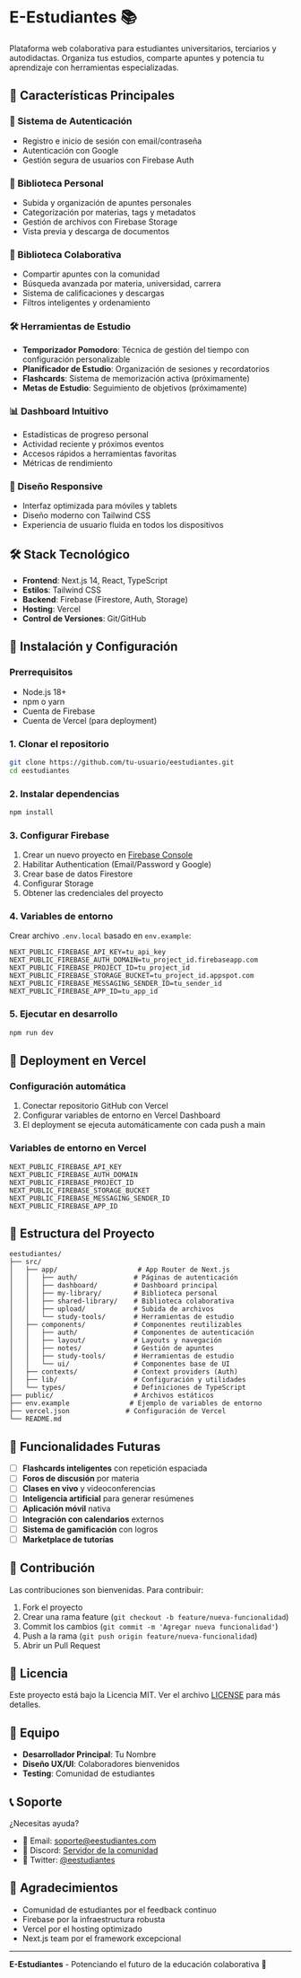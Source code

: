 # E-Estudiantes 📚

Plataforma web colaborativa para estudiantes universitarios, terciarios y autodidactas. Organiza tus estudios, comparte apuntes y potencia tu aprendizaje con herramientas especializadas.

## 🚀 Características Principales

### 🔐 Sistema de Autenticación
- Registro e inicio de sesión con email/contraseña
- Autenticación con Google
- Gestión segura de usuarios con Firebase Auth

### 📖 Biblioteca Personal
- Subida y organización de apuntes personales
- Categorización por materias, tags y metadatos
- Gestión de archivos con Firebase Storage
- Vista previa y descarga de documentos

### 🤝 Biblioteca Colaborativa
- Compartir apuntes con la comunidad
- Búsqueda avanzada por materia, universidad, carrera
- Sistema de calificaciones y descargas
- Filtros inteligentes y ordenamiento

### 🛠️ Herramientas de Estudio
- **Temporizador Pomodoro**: Técnica de gestión del tiempo con configuración personalizable
- **Planificador de Estudio**: Organización de sesiones y recordatorios
- **Flashcards**: Sistema de memorización activa (próximamente)
- **Metas de Estudio**: Seguimiento de objetivos (próximamente)

### 📊 Dashboard Intuitivo
- Estadísticas de progreso personal
- Actividad reciente y próximos eventos
- Accesos rápidos a herramientas favoritas
- Métricas de rendimiento

### 📱 Diseño Responsive
- Interfaz optimizada para móviles y tablets
- Diseño moderno con Tailwind CSS
- Experiencia de usuario fluida en todos los dispositivos

## 🛠️ Stack Tecnológico

- **Frontend**: Next.js 14, React, TypeScript
- **Estilos**: Tailwind CSS
- **Backend**: Firebase (Firestore, Auth, Storage)
- **Hosting**: Vercel
- **Control de Versiones**: Git/GitHub

## 🚀 Instalación y Configuración

### Prerrequisitos
- Node.js 18+ 
- npm o yarn
- Cuenta de Firebase
- Cuenta de Vercel (para deployment)

### 1. Clonar el repositorio
```bash
git clone https://github.com/tu-usuario/eestudiantes.git
cd eestudiantes
```

### 2. Instalar dependencias
```bash
npm install
```

### 3. Configurar Firebase

1. Crear un nuevo proyecto en [Firebase Console](https://console.firebase.google.com/)
2. Habilitar Authentication (Email/Password y Google)
3. Crear base de datos Firestore
4. Configurar Storage
5. Obtener las credenciales del proyecto

### 4. Variables de entorno
Crear archivo `.env.local` basado en `env.example`:

```env
NEXT_PUBLIC_FIREBASE_API_KEY=tu_api_key
NEXT_PUBLIC_FIREBASE_AUTH_DOMAIN=tu_project_id.firebaseapp.com
NEXT_PUBLIC_FIREBASE_PROJECT_ID=tu_project_id
NEXT_PUBLIC_FIREBASE_STORAGE_BUCKET=tu_project_id.appspot.com
NEXT_PUBLIC_FIREBASE_MESSAGING_SENDER_ID=tu_sender_id
NEXT_PUBLIC_FIREBASE_APP_ID=tu_app_id
```

### 5. Ejecutar en desarrollo
```bash
npm run dev
```

## 🚀 Deployment en Vercel

### Configuración automática
1. Conectar repositorio GitHub con Vercel
2. Configurar variables de entorno en Vercel Dashboard
3. El deployment se ejecuta automáticamente con cada push a main

### Variables de entorno en Vercel
```
NEXT_PUBLIC_FIREBASE_API_KEY
NEXT_PUBLIC_FIREBASE_AUTH_DOMAIN  
NEXT_PUBLIC_FIREBASE_PROJECT_ID
NEXT_PUBLIC_FIREBASE_STORAGE_BUCKET
NEXT_PUBLIC_FIREBASE_MESSAGING_SENDER_ID
NEXT_PUBLIC_FIREBASE_APP_ID
```

## 📁 Estructura del Proyecto

```
eestudiantes/
├── src/
│   ├── app/                    # App Router de Next.js
│   │   ├── auth/              # Páginas de autenticación
│   │   ├── dashboard/         # Dashboard principal
│   │   ├── my-library/        # Biblioteca personal
│   │   ├── shared-library/    # Biblioteca colaborativa
│   │   ├── upload/            # Subida de archivos
│   │   └── study-tools/       # Herramientas de estudio
│   ├── components/            # Componentes reutilizables
│   │   ├── auth/              # Componentes de autenticación
│   │   ├── layout/            # Layouts y navegación
│   │   ├── notes/             # Gestión de apuntes
│   │   ├── study-tools/       # Herramientas de estudio
│   │   └── ui/                # Componentes base de UI
│   ├── contexts/              # Context providers (Auth)
│   ├── lib/                   # Configuración y utilidades
│   └── types/                 # Definiciones de TypeScript
├── public/                    # Archivos estáticos
├── env.example               # Ejemplo de variables de entorno
├── vercel.json              # Configuración de Vercel
└── README.md
```

## 🎯 Funcionalidades Futuras

- [ ] **Flashcards inteligentes** con repetición espaciada
- [ ] **Foros de discusión** por materia
- [ ] **Clases en vivo** y videoconferencias
- [ ] **Inteligencia artificial** para generar resúmenes
- [ ] **Aplicación móvil** nativa
- [ ] **Integración con calendarios** externos
- [ ] **Sistema de gamificación** con logros
- [ ] **Marketplace de tutorías**

## 🤝 Contribución

Las contribuciones son bienvenidas. Para contribuir:

1. Fork el proyecto
2. Crear una rama feature (`git checkout -b feature/nueva-funcionalidad`)
3. Commit los cambios (`git commit -m 'Agregar nueva funcionalidad'`)
4. Push a la rama (`git push origin feature/nueva-funcionalidad`)
5. Abrir un Pull Request

## 📝 Licencia

Este proyecto está bajo la Licencia MIT. Ver el archivo [LICENSE](LICENSE) para más detalles.

## 👥 Equipo

- **Desarrollador Principal**: Tu Nombre
- **Diseño UX/UI**: Colaboradores bienvenidos
- **Testing**: Comunidad de estudiantes

## 📞 Soporte

¿Necesitas ayuda? 
- 📧 Email: soporte@eestudiantes.com
- 💬 Discord: [Servidor de la comunidad](link-discord)
- 📱 Twitter: [@eestudiantes](link-twitter)

## 🙏 Agradecimientos

- Comunidad de estudiantes por el feedback continuo
- Firebase por la infraestructura robusta
- Vercel por el hosting optimizado
- Next.js team por el framework excepcional

---

**E-Estudiantes** - Potenciando el futuro de la educación colaborativa 🚀